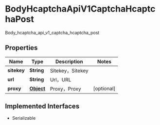 

# BodyHcaptchaApiV1CaptchaHcaptchaPost

Body_hcaptcha_api_v1_captcha_hcaptcha_post
## Properties

Name | Type | Description | Notes
------------ | ------------- | ------------- | -------------
**sitekey** | **String** | Sitekey，Sitekey | 
**url** | **String** | Url，URL | 
**proxy** | [**Object**](.md) | Proxy，Proxy |  [optional]


## Implemented Interfaces

* Serializable


